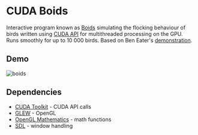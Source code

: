 # CUDA Boids
Interactive program known as [Boids](https://en.wikipedia.org/wiki/Boids) simulating the flocking behaviour of birds written using [CUDA API](https://developer.nvidia.com/cuda-zone) for multithreaded processing on the GPU. Runs smoothly for up to 10 000 birds. Based on Ben Eater's [demonstration](https://eater.net/boids).
## Demo
![boids](https://user-images.githubusercontent.com/73479746/160653736-506612ec-e9d7-4997-b222-087590333f81.gif)
## Dependencies
- [CUDA Toolkit](https://developer.nvidia.com/cuda-toolkit) - CUDA API calls
- [GLEW](http://glew.sourceforge.net/) - OpenGL
- [OpenGL Mathematics](https://glm.g-truc.net/) - math functions
- [SDL](www.libsdl.org) - window handling
